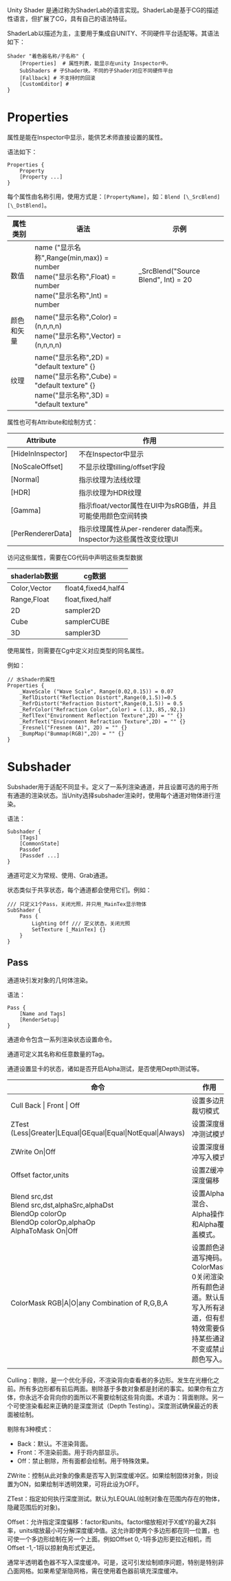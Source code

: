 Unity Shader 是通过称为ShaderLab的语言实现。ShaderLab是基于CG的描述性语言，但扩展了CG，具有自己的语法特征。

ShaderLab以描述为主，主要用于集成自UNITY、不同硬件平台适配等。其语法如下：

``` cg
Shader "着色器名称/子名称" {
    [Properties]  # 属性列表，能显示在unity Inspector中。
    SubShaders # 子Shader块。不同的子Shader对应不同硬件平台
    [Fallback] # 不支持时的回滚
    [CustomEditor] # 
}
```

# Properties

属性是能在Inspector中显示，能供艺术师直接设置的属性。

语法如下：

``` shaderlab
Properties {
    Property
    [Property ...]
}
```

每个属性由名称引用，使用方式是：`[PropertyName]`，如：`Blend [\_SrcBlend] [\_DstBlend]`。

| 属性类别   | 语法                                                         | 示例                                |
| ---------- | ------------------------------------------------------------ | ----------------------------------- |
| 数值       | name ("显示名称",Range(min,max)) = number<br />name("显示名称",Float) = number<br />name("显示名称",Int) = number | _SrcBlend("Source Blend", Int) = 20 |
| 颜色和矢量 | name("显示名称",Color) = (n,n,n,n)<br />name("显示名称",Vector) = (n,n,n,n) |                                     |
| 纹理       | name("显示名称",2D) = "default texture" {}<br />name("显示名称",Cube) = "default texture" {}<br />name("显示名称",3D) = "default texture" |                                     |

属性也可有Attribute和绘制方式：

| Attribute         | 作用                                                         |
| ----------------- | ------------------------------------------------------------ |
| [HideInInspector] | 不在Inspector中显示                                          |
| [NoScaleOffset]   | 不显示纹理tilling/offset字段                                 |
| [Normal]          | 指示纹理为法线纹理                                           |
| [HDR]             | 指示纹理为HDR纹理                                            |
| [Gamma]           | 指示float/vector属性在UI中为sRGB值，并且可能使用颜色空间转换 |
| [PerRendererData] | 指示纹理属性从per-renderer data而来。Inspector为这些属性改变纹理UI |

访问这些属性，需要在CG代码中声明这些类型数据

| shaderlab数据 | cg数据              |
| ------------- | ------------------- |
| Color,Vector  | float4,fixed4,half4 |
| Range,Float   | float,fixed,half    |
| 2D            | sampler2D           |
| Cube          | samplerCUBE         |
| 3D            | sampler3D           |

使用属性，则需要在Cg中定义对应类型的同名属性。

例如：

``` shaderlab
// 水Shader的属性
Properties {
    _WaveScale ("Wave Scale", Range(0.02,0.15)) = 0.07
    _ReflDistort("Reflection Distort",Range(0,1.5))=0.5
    _RefrDistort("Refraction Distort",Range(0,1.5)) = 0.5
    _RefrColor("Refraction Color",Color) = (.13,.85,.92,1)
    _ReflTex("Environment Reflection Texture",2D) = "" {}
    _RefrText("Environment Refraction Texture",2D) = "" {}
    _Fresnel("Fresnem (A)", 2D) = "" {}
    _BumpMap("Bummap(RGB)",2D) = "" {}
}
```



# Subshader

Subshader用于适配不同显卡。定义了一系列渲染通道，并且设置可选的用于所有通道的渲染状态。当Unity选择subshader渲染时，使用每个通道对物体进行渲染。

语法：

``` cg
Subshader {
    [Tags]
    [CommonState]
    Passdef
    [Passdef ...]
}
```

通道可定义为常规、使用、Grab通道。

状态类似于共享状态，每个通道都会使用它们。例如：

``` shader
/// 只定义1个Pass，关闭光照，并只用_MainTex显示物体
SubShader {
    Pass {
        Lighting Off /// 定义状态，关闭光照
        SetTexture [_MainTex] {}
    }
}
```

## Pass

通道块引发对象的几何体渲染。

语法：

``` shaderlab
Pass {
    [Name and Tags]
    [RenderSetup]
}
```

通道命令包含一系列渲染状态设置命令。

通道可定义其名称和任意数量的Tag。

通道设置显卡的状态，诸如是否开启Alpha测试，是否使用Depth测试等。

| 命令                                                         | 作用                                                         |
| ------------------------------------------------------------ | ------------------------------------------------------------ |
| Cull Back \| Front \| Off                                    | 设置多边形裁切模式                                           |
| ZTest (Less\|Greater\|LEqual\|GEqual\|Equal\|NotEqual\|Always) | 设置深度缓冲测试模式                                         |
| ZWrite On\|Off                                               | 设置深度缓冲写入模式                                         |
| Offset factor,units                                          | 设置Z缓冲深度偏移                                            |
| Blend src,dst<br />Blend src,dst,alphaSrc,alphaDst<br />BlendOp colorOp<br />BlendOp colorOp,alphaOp<br />AlphaToMask On\|Off | 设置Alpha混合、Alpha操作和Alpha覆盖模式。                    |
| ColorMask RGB\|A\|O\|any Combination of R,G,B,A              | 设置颜色通道写掩码。ColorMask 0关闭渲染所有颜色通道。默认是写入所有通道，但有些特效需要保持某些通道不变或禁止颜色写入。 |
|                                                              |                                                              |

Culling：剔除，是一个优化手段，不渲染背向查看者的多边形。发生在光栅化之前。所有多边形都有前后两面。剔除基于多数对象都是封闭的事实。如果你有立方体，你永远不会背向你的面所以不需要绘制这些背向面。术语为：背面剔除。另一个可使渲染看起来正确的是深度测试（Depth Testing）。深度测试确保最近的表面被绘制。

剔除有3种模式：

- Back：默认。不渲染背面。
- Front：不渲染前面。用于将内部显示。
- Off：禁止剔除，所有面都会绘制。用于特殊效果。

ZWrite：控制从此对象的像素是否写入到深度缓冲区。如果绘制固体对象，则设置为ON，如果绘制半透明效果，可将此设为OFF。

ZTest：指定如何执行深度测试。默认为LEQUAL(绘制对象在范围内存在的物体，隐藏范围后的对象)。

Offset：允许指定深度偏移：factor和units。factor缩放相对于X或Y的最大Z斜率，units缩放最小可分解深度缓冲值。这允许即使两个多边形都在同一位置，也可使一个多边形绘制在另一个上面。例如Offset 0,-1将多边形更拉近相机，而Offset -1,-1将以掠射角形式更近。

通常半透明着色器不写入深度缓冲。可是，这可引发绘制顺序问题，特别是特别非凸面网格。如果希望渐隐网格，需在使用着色器前填充深度缓冲。

